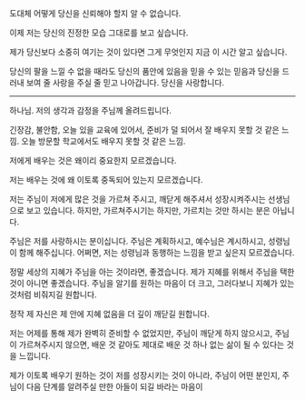 도대체 어떻게 당신을 신뢰해야 할지 알 수 없습니다.

이제 저는 당신의 진정한 모습 그대로를 보고 싶습니다.

제가 당신보다 소중히 여기는 것이 있다면 그게 무엇인지 지금 이 시간 알고 싶습니다.

당신의 팔을 느낄 수 없을 때라도 당신의 품안에 있음을 믿을 수 있는 믿음과 당신을 드러내 보여 줄 사랑을 주실 줄 믿고 나아갑니다. 당신을 사랑합니다.

---

하나님. 저의 생각과 감정을 주님께 올려드립니다.

긴장감, 불안함, 오늘 있을 교육에 있어서, 준비가 덜 되어서 잘 배우지 못할 것 같은 느낌.
오늘 방문할 학교에서도 배우지 못할 것 같은 느낌.

저에게 배우는 것은 왜이리 중요한지 모르겠습니다.

저는 배우는 것에 왜 이토록 중독되어 있는지 모르겠습니다.

저는 주님이 저에게 많은 것을 가르쳐 주시고, 깨닫게 해주셔서 성장시켜주시는 선생님으로 보고 있습니다.
하지만, 가르쳐주시기는 하지만, 가르치는 것만 하시는 분은 아닙니다.

주님은 저를 사랑하시는 분이십니다. 주님은 계획하시고, 예수님은 계시하시고, 성령님이 함께 해주십니다. 어쩌면, 저는 성령님과 동행하는 느낌을 받고 싶은지 모르겠습니다.

정말 세상의 지혜가 주님을 아는 것이라면, 좋겠습니다.
제가 지혜를 위해서 주님을 택한 것이 아니면 좋겠습니다. 주님을 알기를 원하는 마음이 더 크고, 그러다보니 지혜가 있는 것처럼 비줘지길 원합니다.

정작 제 자신은 제 안에 지혜 없음을 더 깊이 깨닫길 원합니다.

저는 어제를 통해 제가 완벽히 준비할 수 없었지만, 주님이 깨닫게 하지 않으시고,
주님이 가르쳐주시지 않으면, 배운 것 같아도 제대로 배운 것 하나 없는 삶이 될 수 있다는 것을 느낍니다.

제가 이토록 배우기 원하는 것이 저를 성장시키는 것이 아니라, 주님이 어떤 분인지,
주님이 다음 단계를 알려주실 만한 아들이 되길 바라는 마음이 